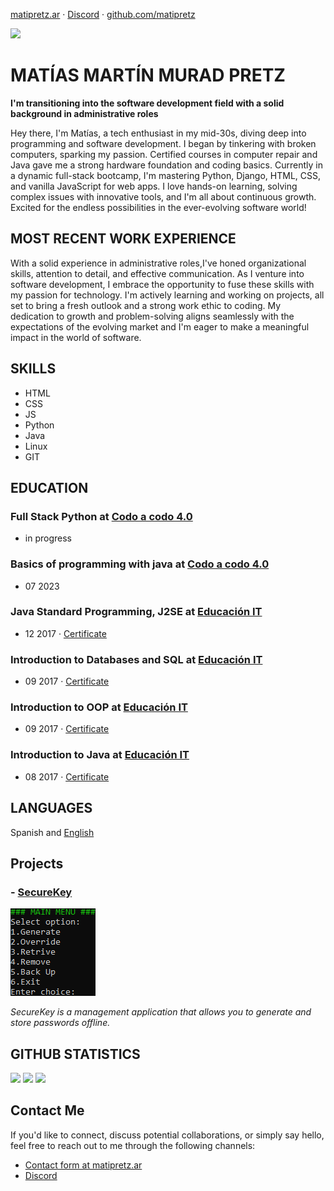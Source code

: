 [matipretz.ar](https://matipretz.ar/) · [Discord](https://discordapp.com/users/mattanga) · [github.com/matipretz](https://github.com/matipretz)

<img src="https://chart.googleapis.com/chart?cht=qr&chl=http%3A%2F%2Fmatipretz.ar&chs=180x180&choe=UTF-8&chld=L|2">

# MATÍAS MARTÍN MURAD PRETZ

**I'm transitioning into the software development field with a solid background in administrative roles**

Hey there, I'm Matías, a tech enthusiast in my mid-30s, diving deep into programming and software development. I began by tinkering with broken computers, sparking my passion. Certified courses in computer repair and Java gave me a strong hardware foundation and coding basics. Currently in a dynamic full-stack bootcamp, I'm mastering Python, Django, HTML, CSS, and vanilla JavaScript for web apps. I love hands-on learning, solving complex issues with innovative tools, and I'm all about continuous growth. Excited for the endless possibilities in the ever-evolving software world!

## MOST RECENT WORK EXPERIENCE

With a solid experience in administrative roles,I've honed organizational skills, attention to detail, and effective communication. As I venture into software development, I embrace the opportunity to fuse these skills with my passion for technology. I'm actively learning and working on projects, all set to bring a fresh outlook and a strong work ethic to coding. My dedication to growth and problem-solving aligns seamlessly with the expectations of the evolving market and I'm eager to make a meaningful impact in the world of software.

## SKILLS

- HTML
- CSS
- JS
- Python
- Java
- Linux
- GIT

## EDUCATION

### **Full Stack Python** at [Codo a codo 4.0](https://agenciadeaprendizaje.bue.edu.ar/codo-a-codo/)

- in progress

### **Basics of programming with java** at [Codo a codo 4.0](https://agenciadeaprendizaje.bue.edu.ar/codo-a-codo/)

- 07 2023

### **Java Standard Programming, J2SE** at [Educación IT](https://www.educacionit.com/)

- 12 2017 · [Certificate](https://www.educacionit.com/perfil/matias-martin-murad-pretz-225217/certificado/25229)

### **Introduction to Databases and SQL** at [Educación IT](https://www.educacionit.com/)

- 09 2017 · [Certificate](https://www.educacionit.com/perfil/matias-martin-murad-pretz-225217/certificado/27282)

### **Introduction to OOP** at [Educación IT](https://www.educacionit.com/)

- 09 2017 · [Certificate](https://www.educacionit.com/perfil/matias-martin-murad-pretz-225217/certificado/25209)

### **Introduction to Java** at [Educación IT](https://www.educacionit.com/)

- 08 2017 · [Certificate](https://www.educacionit.com/perfil/matias-martin-murad-pretz-225217/certificado/26726)

## LANGUAGES

Spanish and [English](http://www.efset.org/cert/myHW3s)

## Projects

### - [SecureKey](github.com/matipretz/SecureKey)

![Project Image](/img/img_sk.png)

_SecureKey is a management application that allows you to generate and store passwords offline._

## GITHUB STATISTICS

![](http://github-profile-summary-cards.vercel.app/api/cards/profile-details?username=matipretz&theme=dark)
![](http://github-profile-summary-cards.vercel.app/api/cards/most-commit-language?username=matipretz&theme=dark)
![](http://github-profile-summary-cards.vercel.app/api/cards/stats?username=matipretz&theme=dark)

## Contact Me

If you'd like to connect, discuss potential collaborations, or simply say hello, feel free to reach out to me through the following channels:

- [Contact form at matipretz.ar](http://matipretz.ar/#contact)
- [Discord](https://discordapp.com/users/mattanga)
